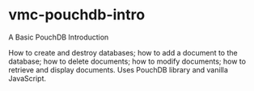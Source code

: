# vmc-pouchdb-intro
A Basic PouchDB Introduction

How to create and destroy databases;
how to add a document to the database; how to delete documents;
how to modify documents; how to retrieve and display documents.
Uses PouchDB library and vanilla JavaScript.
